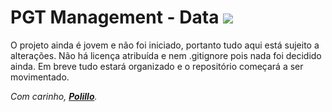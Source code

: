# PGT Management - Data <img src="https://media.giphy.com/media/gCydzWWKPjkdO/giphy.gif"/>

O projeto ainda é jovem e não foi iniciado, portanto tudo aqui está sujeito a alterações. Não há licença atribuída e nem .gitignore pois nada foi decidido ainda. Em breve tudo estará organizado e o repositório começará a ser movimentado.

*Com carinho, [**Polillo**](https://github.com/matheuspolillo).*

